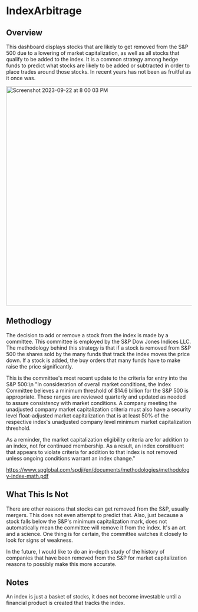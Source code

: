 # IndexArbitrage

## Overview
This dashboard displays stocks that are likely to get removed from the S&P 500 due to a lowering of market capitalization, as well as all stocks that qualify to be added to the index. It is a common strategy among hedge funds to predict what stocks are likely to be added or subtracted in order to place trades around those stocks. In recent years has not been as fruitful as it once was. 

<img width="595" alt="Screenshot 2023-09-22 at 8 00 03 PM" src="https://github.com/jhoward39/IndexArbitrage/assets/70383367/a1910c95-ff45-4d75-8668-e847d8550602">


## Methodlogy 
The decision to add or remove a stock from the index is made by a committee. This committee is employed by the S&P Dow Jones Indices LLC. The methodology behind this strategy is that if a stock is removed from S&P 500 the shares sold by the many funds that track the index moves the price down. If a stock is added, the buy orders that many funds have to make raise the price significantly. 

This is the committee's most recent update to the criteria for entry into the S&P 500:\n
"In consideration of overall market conditions, the Index Committee believes a minimum threshold of $14.6 billion for the S&P 500 is appropriate. These ranges are reviewed quarterly and updated as needed to assure consistency with market conditions. A company meeting the unadjusted company market capitalization criteria must also have a security level float-adjusted market capitalization that is at least 50% of the respective index's unadjusted company level minimum market capitalization threshold.

As a reminder, the market capitalization eligibility criteria are for addition to an index, not for continued membership. As a result, an index constituent that appears to violate criteria for addition to that index is not removed unless ongoing conditions warrant an index change."


https://www.spglobal.com/spdji/en/documents/methodologies/methodology-index-math.pdf

## What This Is Not
There are other reasons that stocks can get removed from the S&P, usually mergers. This does not even attempt to predict that. Also, just because a stock falls below the S&P's minimum capitalization mark, does not automatically mean the committee will remove it from the index. It's an art and a science. One thing is for certain, the committee watches it closely to look for signs of weakness. 

In the future, I would like to do an in-depth study of the history of companies that have been removed from the S&P for market capitalization reasons to possibly make this more accurate. 

## Notes
An index is just a basket of stocks, it does not become investable until a financial product is created that tracks the index. 
